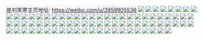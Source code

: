 是刘笑寒主页地址: https://weibo.com/u/3959905536 
![](https://wx4.sinaimg.cn/mw2000/ec075d00gy1h8sxp8q96zj20u0140dnr.jpg) 
![](https://wx4.sinaimg.cn/mw2000/ec075d00gy1h8sxp9d64lj20u014046l.jpg) 
![](https://wx4.sinaimg.cn/mw2000/ec075d00gy1h8pr64k8ypj20u0140jxf.jpg) 
![](https://wx4.sinaimg.cn/mw2000/ec075d00gy1h88ft254qij20zu1gpjxm.jpg) 
![](https://wx4.sinaimg.cn/mw2000/ec075d00gy1h7dz32tov4j20mz0qcwlb.jpg) 
![](https://wx4.sinaimg.cn/mw2000/ec075d00gy1h5kodnca6bj20u0140jzv.jpg) 
![](https://wx4.sinaimg.cn/mw2000/ec075d00gy1h502emnw47j20u0141443.jpg) 
![](https://wx4.sinaimg.cn/mw2000/ec075d00ly1h4bs7zkr46j223u35sb2a.jpg) 
![](https://wx4.sinaimg.cn/mw2000/ec075d00ly1h4bs7l70f9j223u35s7wi.jpg) 
![](https://wx4.sinaimg.cn/mw2000/ec075d00ly1h4afqaroj3j20u0140n3m.jpg) 
![](https://wx4.sinaimg.cn/mw2000/ec075d00ly1h4afqaein1j20u0140agl.jpg) 
![](https://wx4.sinaimg.cn/mw2000/ec075d00ly1h2xs4nali1j21s01s0e81.jpg) 
![](https://wx4.sinaimg.cn/mw2000/ec075d00ly1h2xs4qtk56j22802807wi.jpg) 
![](https://wx4.sinaimg.cn/mw2000/ec075d00ly1h22m44kzo4j21pv2aiqv6.jpg) 
![](https://wx4.sinaimg.cn/mw2000/ec075d00ly1h22m41d7nkj21uy2ha4qp.jpg) 
![](https://wx4.sinaimg.cn/mw2000/ec075d00ly1h22m48yhx4j21m525jkjm.jpg) 
![](https://wx4.sinaimg.cn/mw2000/ec075d00ly1h1qz2o0qtxj21kv23u4qq.jpg) 
![](https://wx4.sinaimg.cn/mw2000/ec075d00ly1h1qz2ojr4oj20zl1bhtn7.jpg) 
![](https://wx4.sinaimg.cn/mw2000/ec075d00ly1h09j820hvgj20ty13y43l.jpg) 
![](https://wx4.sinaimg.cn/mw2000/ec075d00ly1gyudi7p3hdj22c033z7wk.jpg) 
![](https://wx4.sinaimg.cn/mw2000/ec075d00ly1gyqtbs21jrj20u0140113.jpg) 
![](https://wx4.sinaimg.cn/mw2000/ec075d00ly1gy5buq8mzcj22c0340kjn.jpg) 
![](https://wx4.sinaimg.cn/mw2000/ec075d00ly1gwjc5di5ntj22c0340b2b.jpg) 
![](https://wx4.sinaimg.cn/mw2000/ec075d00ly1gwjc59nu7aj22c03401kz.jpg) 
![](https://wx4.sinaimg.cn/mw2000/ec075d00gy1gw2ddb2p1ij20u0140qax.jpg) 
![](https://wx4.sinaimg.cn/mw2000/004jZmk8gy1gvofqf68bej60u0140gpy02.jpg) 
![](https://wx4.sinaimg.cn/mw2000/004jZmk8gy1gvlftsbm79j60u014079v02.jpg) 
![](https://wx4.sinaimg.cn/mw2000/004jZmk8gy1gvj5323ctlj615o2n6hdt02.jpg) 
![](https://wx4.sinaimg.cn/mw2000/004jZmk8gy1gvhic0iwu9j62802yox6r02.jpg) 
![](https://wx4.sinaimg.cn/mw2000/004jZmk8gy1gvfdjyjlh2j60u0140af602.jpg) 
![](https://wx4.sinaimg.cn/mw2000/004jZmk8gy1gvfdjy06y0j60u017wjwo02.jpg) 
![](https://wx4.sinaimg.cn/mw2000/004jZmk8gy1guky8tjrzpj61o0280kjm02.jpg) 
![](https://wx4.sinaimg.cn/mw2000/004jZmk8gy1guix3878tfj62c0340x6s02.jpg) 
![](https://wx4.sinaimg.cn/mw2000/004jZmk8gy1guix34v3bsj620d2ohe8302.jpg) 
![](https://wx4.sinaimg.cn/mw2000/004jZmk8gy1guhlute5i5j61r12c1hdt02.jpg) 
![](https://wx4.sinaimg.cn/mw2000/004jZmk8gy1gu8jgd8ee1j60n01ds7bf02.jpg) 
![](https://wx4.sinaimg.cn/mw2000/ec075d00gy1gt75n53dwwj221h2pzkjl.jpg) 
![](https://wx4.sinaimg.cn/mw2000/ec075d00gy1gt75n6adrpj22072o9npd.jpg) 
![](https://wx4.sinaimg.cn/mw2000/ec075d00gy1gsnm3c56b6j20u0140115.jpg) 
![](https://wx4.sinaimg.cn/mw2000/ec075d00gy1gsnm3bi3p5j20u0140n57.jpg) 
![](https://wx4.sinaimg.cn/mw2000/ec075d00gy1gs8ujn7iqoj22602w1npj.jpg) 
![](https://wx4.sinaimg.cn/mw2000/ec075d00gy1gs2xjsaan8j21w02inhdv.jpg) 
![](https://wx4.sinaimg.cn/mw2000/ec075d00gy1gs2xju87x3j21w02im1kz.jpg) 
![](https://wx4.sinaimg.cn/mw2000/ec075d00gy1gs2xjpv8mgj22802yo4qy.jpg) 
![](https://wx4.sinaimg.cn/mw2000/004jZmk8gy1gs2xk00nl6j62802yo1l602.jpg) 
![](https://wx4.sinaimg.cn/mw2000/ec075d00gy1gqzpx2cmvpj21400u0qdq.jpg) 
![](https://wx4.sinaimg.cn/mw2000/ec075d00gy1gqzpx2u3bqj21400u07ex.jpg) 
![](https://wx4.sinaimg.cn/mw2000/ec075d00gy1gqv4oxu1xlj20mn0gy15v.jpg) 
![](https://wx4.sinaimg.cn/mw2000/ec075d00gy1gqluzu5270j22c032qu0y.jpg) 
![](https://wx4.sinaimg.cn/mw2000/ec075d00gy1gqclb3ikv9j22802yokjm.jpg) 
![](https://wx4.sinaimg.cn/mw2000/ec075d00gy1gpboudjytdj20u00u0tgh.jpg) 
![](https://wx4.sinaimg.cn/mw2000/ec075d00ly1gp5yqfuiyzj20u0140dpr.jpg) 
![](https://wx4.sinaimg.cn/mw2000/ec075d00ly1gp5yqfjy7bj20u0140486.jpg) 
![](https://wx4.sinaimg.cn/mw2000/ec075d00ly1gmd8svpnbjj214j1f84qp.jpg) 
![](https://wx4.sinaimg.cn/mw2000/ec075d00ly1gm9sq3lva2j20u014048t.jpg) 
![](https://wx4.sinaimg.cn/mw2000/ec075d00gy1glhq9luk1gj20u0140gwf.jpg) 
![](https://wx4.sinaimg.cn/mw2000/ec075d00gy1glhq9mktmlj20u01407ft.jpg) 
![](https://wx4.sinaimg.cn/mw2000/ec075d00gy1glhq9n2iv6j20u0140n8h.jpg) 
![](https://wx4.sinaimg.cn/mw2000/ec075d00gy1gkzhjnimfdj22802yo7wk.jpg) 
![](https://wx4.sinaimg.cn/mw2000/ec075d00gy1gkzhjwo5fwj22802yo1l0.jpg) 
![](https://wx4.sinaimg.cn/mw2000/ec075d00gy1gkzhk37ebij22yo2804qs.jpg) 
![](https://wx4.sinaimg.cn/mw2000/ec075d00gy1gkzhkb9ymxj22c0340b2c.jpg) 
![](https://wx4.sinaimg.cn/mw2000/ec075d00ly1gkh7ishhrrj20u0140don.jpg) 
![](https://wx4.sinaimg.cn/mw2000/ec075d00ly1gkh7irqdcwj20u0140gu1.jpg) 
![](https://wx4.sinaimg.cn/mw2000/ec075d00gy1gk7vk2erwhj22802yo4qs.jpg) 
![](https://wx4.sinaimg.cn/mw2000/ec075d00gy1gk7vk40tx4j22802you0z.jpg) 
![](https://wx4.sinaimg.cn/mw2000/ec075d00gy1gk7vk57opqj21xt2l3x6p.jpg) 
![](https://wx4.sinaimg.cn/mw2000/ec075d00gy1gk7vk0tiyzj22142rj7wi.jpg) 
![](https://wx4.sinaimg.cn/mw2000/ec075d00ly1gk4h6a8tx3j22802you0z.jpg) 
![](https://wx4.sinaimg.cn/mw2000/ec075d00ly1gk4h6fk8kbj22802yox6r.jpg) 
![](https://wx4.sinaimg.cn/mw2000/ec075d00ly1gk26rin350j22802yokjo.jpg) 
![](https://wx4.sinaimg.cn/mw2000/ec075d00gy1giu1l8ka5aj20u0140wtx.jpg) 
![](https://wx4.sinaimg.cn/mw2000/ec075d00gy1giu1l693h7j20u0140dtb.jpg) 
![](https://wx4.sinaimg.cn/mw2000/ec075d00gy1giqarof1v0j20u0140qfj.jpg) 
![](https://wx4.sinaimg.cn/mw2000/ec075d00ly1gi5dqm3giaj22802yoqv8.jpg) 
![](https://wx4.sinaimg.cn/mw2000/ec075d00ly1gi5dqnlnywj22802yob2d.jpg) 
![](https://wx4.sinaimg.cn/mw2000/ec075d00ly1ghqzxoo514j22802yohdw.jpg) 
![](https://wx4.sinaimg.cn/mw2000/ec075d00ly1ghqzxmtrexj22802yoe84.jpg) 
![](https://wx4.sinaimg.cn/mw2000/ec075d00ly1ghh8mx1rc0j20u0140k54.jpg) 
![](https://wx4.sinaimg.cn/mw2000/ec075d00ly1ghh8mwk1uuj20u0140an4.jpg) 

